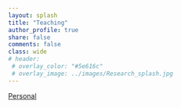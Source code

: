 ```yaml
---
layout: splash
title: "Teaching"
author_profile: true
share: false 
comments: false
class: wide 
# header:
 # overlay_color: "#5e616c"
 # overlay_image: ../images/Research_splash.jpg
---
```


 [Personal](../images/Pel.pdf)
